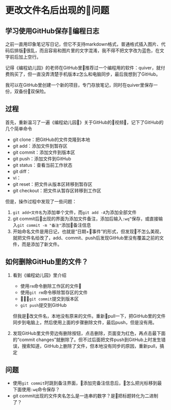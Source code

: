 # 更改文件名后出现的问题
## 学习使用GitHub保存编程日志
之前一直用印象笔记写日记，但它不支持markdown格式，普通格式插入图片、代码后排版很乱，而且容易和图片里的文字混淆，我不得不把文字改为蓝色，在文字前后加上空行。

记得《编程幼儿园》的老师在GitHub里推荐过一个编程用的软件：quiver，就付费购买了，但一直没弄清楚手机版本z怎么和电脑同步，最后我想到了GitHub。

我可以在GitHub里创建一个新的项目，专门存放笔记，同时在quiver里保存一份，双备份双保险。

## 过程

首先，重新温习了一遍《编程幼儿园》关于GitHub的视频，记下了GitHub的几个简单命令
   
* git clone：把GitHub的文件克隆到本地
* git add：添加文件到暂存区
* git commit：添加文件到版本区
* git push：添加文件到GitHub
* git status：查看当前工作状态
* git diff：
* vi：
* git reset：把文件从版本区转移到暂存区
* git checkout：把文件从暂存区转移到工作区

但是，操作过程中发现了一些问题：

1. ```git add+文件名```为添加单个文件，而```git add -A```为添加全部文件
2. git commit后出现的界面为添加文件备注，添加后输入```:wq”```保存，或直接输入```git commit -m "备注"```添加备注信息
3. 开始命名文件是用日记，也就是“日期+事件”的形式，但发现不怎么美观，就把文件名给改了，add、commit、push后发现GitHub里没有覆盖之前的文件，而是添加了新文件。

## 如何删除GitHub里的文件？

1. 看到《编程幼儿园》里介绍

    * 使用```rm```命令删除工作区的文件
    * 使用```git rm```命令移除暂存区的文件
    * ```git commit```提交到版本区
    * ```git push```提交到GitHub

    但我是改文件名，本地没有原来的文件。重新pull一下，把GitHub里的文件同步到电脑上，然后使用上面的步骤删除文件，最后push，但是没有用。

2. 发现GitHub里文件旁边有删除按钮，点击删除，页面变为红色，再点击最下面的“commit changes”就删除了。但不过后面把文件push到GitHub上时发生错误，搜索知道，GitHub上删除了文件，但本地没有同步的原因，重新pull，搞定

## 问题

* 使用```git commit```时跳到备注界面，添加完备注信息后，怎么把光标移到最下面使用```:wq```命令保存？
* git commit出现的文件夹名怎么是一连串的数字？是把标题转化为二进制了？
